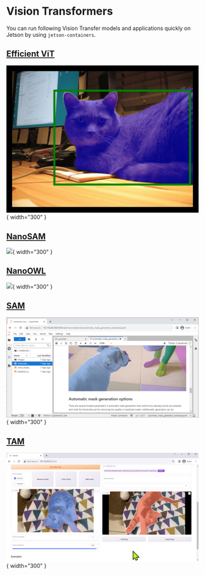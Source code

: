 # Vision Transformers

You can run following Vision Transfer models and applications quickly on Jetson by using `jetson-containers`.

## [Efficient ViT](./tutorial_efficientvit.md)

![](../images/efficientvit_sam_demo.png){ width="300" }

## [NanoSAM](./tutorial_nanosam.md)

![](https://raw.githubusercontent.com/NVIDIA-AI-IOT/nanosam/main/assets/basic_usage_out.jpg){ width="300" }

## [NanoOWL](./tutorial_nanoowl.md)

![](https://github.com/NVIDIA-AI-IOT/nanoowl/raw/main/assets/jetson_person_2x.gif){ width="300" }

## [SAM](./tutorial_sam.md)

![](../images/sam_notebook.png){ width="300" }

## [TAM](./tutorial_tam.md)

![](../images/TAM_screenshot_cat.png){ width="300" }